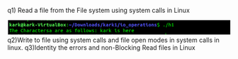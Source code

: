 q1) Read a file from the File system using system calls in Linux

![Screenshot](1.png)
q2)Write to file using system calls and file open modes in system calls in linux.
q3)Identity the errors and non-Blocking Read files in Linux

